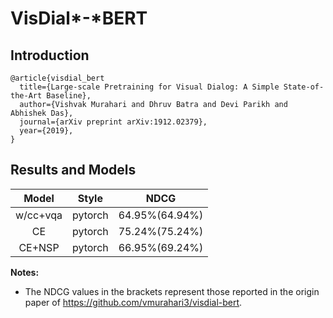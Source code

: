 # VisDial*-*BERT

## Introduction

```
@article{visdial_bert
  title={Large-scale Pretraining for Visual Dialog: A Simple State-of-the-Art Baseline},
  author={Vishvak Murahari and Dhruv Batra and Devi Parikh and Abhishek Das},
  journal={arXiv preprint arXiv:1912.02379},
  year={2019},
}
```

## Results and Models

|   Model   |  Style  |      NDCG      |
| :------: | :-----: | :------------: |
| w/cc+vqa | pytorch | 64.95%(64.94%) |
|    CE    | pytorch | 75.24%(75.24%) |
|  CE+NSP  | pytorch | 66.95%(69.24%) |

**Notes:**

- The NDCG values in the brackets represent those reported in the origin paper of https://github.com/vmurahari3/visdial-bert.
